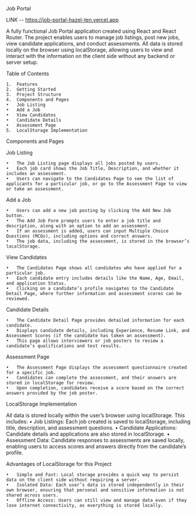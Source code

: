 Job Portal

LINK -- https://job-portal-hazel-ten.vercel.app

A fully functional Job Portal application created using React and React Router. The project enables users to manage job listings, post new jobs, view candidate applications, and conduct assessments. All data is stored locally on the browser using localStorage, allowing users to view and interact with the information on the client side without any backend or server setup.

Table of Contents

	1.	Features
	2.	Getting Started
	3.	Project Structure
	4.	Components and Pages
	•	Job Listing
	•	Add a Job
	•	View Candidates
	•	Candidate Details
	•	Assessment Page
	5.	LocalStorage Implementation

Components and Pages

Job Listing

	•	The Job Listing page displays all jobs posted by users.
	•	Each job card shows the Job Title, Description, and whether it includes an assessment.
	•	Users can navigate to the Candidates Page to see the list of applicants for a particular job, or go to the Assessment Page to view or take an assessment.

Add a Job

	•	Users can add a new job posting by clicking the Add New Job button.
	•	The Add Job Form prompts users to enter a job title and description, along with an option to add an assessment.
	•	If an assessment is added, users can input Multiple Choice Questions (MCQs), including options and correct answers.
	•	The job data, including the assessment, is stored in the browser’s localStorage.

View Candidates

	•	The Candidates Page shows all candidates who have applied for a particular job.
	•	Each candidate entry includes details like the Name, Age, Email, and application Status.
	•	Clicking on a candidate’s profile navigates to the Candidate Detail Page, where further information and assessment scores can be reviewed.

Candidate Details

	•	The Candidate Detail Page provides detailed information for each candidate.
	•	Displays candidate details, including Experience, Resume Link, and Assessment Scores (if the candidate has taken an assessment).
	•	This page allows interviewers or job posters to review a candidate’s qualifications and test results.

Assessment Page

	•	The Assessment Page displays the assessment questionnaire created for a specific job.
	•	Candidates can complete the assessment, and their answers are stored in localStorage for review.
	•	Upon completion, candidates receive a score based on the correct answers provided by the job poster.

LocalStorage Implementation

All data is stored locally within the user’s browser using localStorage. This includes:
	•	Job Listings: Each job created is saved to localStorage, including title, description, and assessment questions.
	•	Candidate Applications: Candidate details and applications are also stored in localStorage.
	•	Assessment Data: Candidate responses to assessments are saved locally, enabling users to access scores and answers directly from the candidate’s profile.

Advantages of LocalStorage for this Project

	•	Simple and Fast: Local storage provides a quick way to persist data on the client side without requiring a server.
	•	Isolated Data: Each user’s data is stored independently in their own browser, ensuring that personal and sensitive information is not shared across users.
	•	Offline Access: Users can still view and manage data even if they lose internet connectivity, as everything is stored locally.

